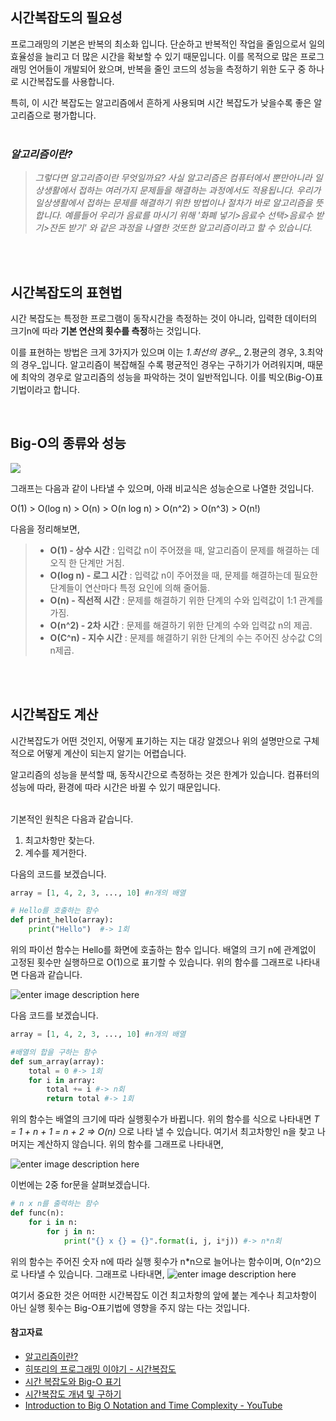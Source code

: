 ## 시간복잡도의 필요성

프로그래밍의 기본은 반복의 최소화 입니다. 단순하고 반복적인 작업을 줄임으로서 일의 효율성을 늘리고 더 많은 시간을 확보할 수 있기 때문입니다. 이를 목적으로 많은 프로그래밍 언어들이 개발되어 왔으며, 반복을 줄인 코드의 성능을 측정하기 위한 도구 중 하나로 시간복잡도를 사용합니다.

특히, 이 시간 복잡도는 알고리즘에서 흔하게 사용되며 시간 복잡도가 낮을수록 좋은 알고리즘으로 평가합니다.  
<br />

### _알고리즘이란?_
>_그렇다면 알고리즘이란 무엇일까요? 사실 알고리즘은 컴퓨터에서 뿐만아니라 일상생활에서 접하는 여러가지 문제들을 해결하는 과정에서도 적용됩니다. 우리가 일상생활에서 접하는 문제를 해결하기 위한 방법이나 절차가 바로 알고리즘을 뜻합니다. 예를들어 우리가 음료를 마시기 위해 '화폐 넣기>음료수 선택>음료수 받기>잔돈 받기' 와 같은 과정을 나열한 것또한 알고리즘이라고 할 수 있습니다._

<br/>
<br/>

## 시간복잡도의 표현법

시간 복잡도는 특정한 프로그램이 동작시간을 측정하는 것이 아니라, 입력한 데이터의 크기n에 따라  **기본 연산의 횟수를 측정**하는 것입니다.    

이를 표현하는 방법은 크게 3가지가 있으며 이는  _1.최선의 경우__, 2.평균의 경우, 3.최악의 경우_입니다. 알고리즘이 복잡해질 수록 평균적인 경우는 구하기가 어려워지며, 때문에 최악의 경우로 알고리즘의 성능을 파악하는 것이 일반적입니다. 이를 빅오(Big-O)표기법이라고 합니다.

<br/>

## Big-O의 종류와 성능

![](https://3.bp.blogspot.com/-EgRVOkT4KYo/W1_Uk1kn8UI/AAAAAAAAAF8/sVYczDsJya8wQfPdJm1uR6Lz3Dq_NaKcgCLcBGAs/s400/big-o.png)


그래프는 다음과 같이 나타낼 수 있으며, 아래 비교식은 성능순으로 나열한 것입니다.

O(1) > O(log n) > O(n) > O(n log n) > O(n\^2) > O(n\^3)  > O(n!)

다음을 정리해보면,

>-   **O(1) - 상수 시간**  : 입력값 n이 주어졌을 때, 알고리즘이 문제를 해결하는 데 오직 한 단계만 거침.
>-   **O(log n) - 로그 시간**  : 입력값 n이 주어졌을 때, 문제를 해결하는데 필요한 단계들이 연산마다 특정 요인에 의해 줄어듦.
>-   **O(n) - 직선적 시간**  : 문제를 해결하기 위한 단계의 수와 입력값이 1:1 관계를 가짐.
>-   **O(n^2) - 2차 시간**  : 문제를 해결하기 위한 단계의 수와 입력값 n의 제곱.
>-   **O(C^n) - 지수 시간**  : 문제를 해결하기 위한 단계의 수는 주어진 상수값 C의 n제곱.

<br/>
<br/>

## 시간복잡도 계산

 시간복잡도가 어떤 것인지, 어떻게 표기하는 지는 대강 알겠으나 위의 설명만으로 구체적으로 어떻게 계산이 되는지 알기는 어렵습니다.

  알고리즘의 성능을 분석할 때, 동작시간으로 측정하는 것은 한계가 있습니다. 컴퓨터의 성능에 따라, 환경에 따라 시간은 바뀔 수 있기 때문입니다.  
  <br/>

  기본적인 원칙은 다음과 같습니다.
  1. 최고차항만 찾는다.
  2. 계수를 제거한다.

  다음의 코드를 보겠습니다.
  ```python
  array = [1, 4, 2, 3, ..., 10] #n개의 배열

 # Hello를 호출하는 함수
  def print_hello(array):
	  print("Hello")  #-> 1회
  ```
   위의 파이선 함수는 Hello를 화면에 호출하는 함수 입니다. 배열의 크기 n에 관계없이 고정된 횟수만 실행하므로 O(1)으로 표기할 수 있습니다. 위의 함수를 그래프로 나타내면 다음과 같습니다.

![enter image description here](https://lh3.googleusercontent.com/SktS2U96rHO_3uAqE8Yh5I5_JT7oYW-Y-y2U878QIARbWC8hFbB6NxSLUfnhjpKNqEXaHlZkrXI)

다음 코드를 보겠습니다.
```python
array = [1, 4, 2, 3, ..., 10] #n개의 배열

#배열의 합을 구하는 함수
def sum_array(array):
	total = 0 #-> 1회
	for i in array:
		total += i #-> n회
		return total #-> 1회
```
위의 함수는 배열의 크기에 따라 실행횟수가 바뀝니다. 위의 함수를 식으로 나타내면
_T = 1 + n  + 1 = n + 2 => O(n)_ 으로 나타 낼 수 있습니다.
여기서 최고차항인 n을 찾고 나머지는 계산하지 않습니다.
위의 함수를 그래프로 나타내면,

![enter image description here](https://lh3.googleusercontent.com/7u6WkXsVG6prp2AauvXF4ueTp684ZG2KFAZ0VzHuDLO-WsPT7IXcKwdunRLBRRlkMg7JSVtb4Wk)
<br />

이번에는 2중 for문을 살펴보겠습니다.
```python
# n x n를 출력하는 함수
def func(n):
	for i in n:
		for j in n:
			print("{} x {} = {}".format(i, j, i*j)) #-> n*n회
```
위의 함수는 주어진 숫자 n에 따라 실행 횟수가 n*n으로 늘어나는 함수이며, O(n^2)으로 나타낼 수 있습니다.
그래프로 나타내면,
 ![enter image description here](https://lh3.googleusercontent.com/g6Ui3OVHfUihv7EZaUhIJJH95ou1fbAuTJ3A9IwjetOyi45RxI4vE2RsUAzRhgPW8bZF_DpYjFk)

여기서 중요한 것은 어떠한 시간복잡도 이건 최고차항의 앞에 붙는 계수나 최고차항이 아닌 실행 횟수는 Big-O표기법에 영향을 주지 않는 다는 것입니다.

#### 참고자료

-   [알고리즘이란?](https://codly.co.kr/algorithm)
-   [히또리의 프로그래밍 이야기 - 시간복잡도](http://heekim0719.tistory.com/266)
-   [시간 복잡도와 Big-O 표기](https://joshuajangblog.wordpress.com/2016/09/21/time_complexity_big_o_in_easy_explanation/)
-   [시간복잡도 개념 및 구하기](http://cafielo.tistory.com/entry/%EC%8B%9C%EA%B0%84%EB%B3%B5%EC%9E%A1%EB%8F%84-%EA%B0%9C%EB%85%90-%EB%B0%8F-%EA%B5%AC%ED%95%98%EA%B8%B0)
- [Introduction to Big O Notation and Time Complexity - YouTube](https://www.youtube.com/watch?v=D6xkbGLQesk&t=1962s)
